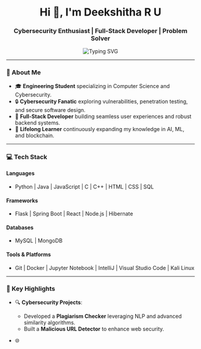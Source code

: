 <h1 align="center">Hi 👋, I'm Deekshitha R U</h1>
<h3 align="center">Cybersecurity Enthusiast | Full-Stack Developer | Problem Solver</h3>

<p align="center">
  <img src="https://readme-typing-svg.demolab.com?font=Fira+Code&size=24&pause=1000&color=F75C7E&center=true&vCenter=true&width=435&lines=Passionate+about+Cybersecurity!;Innovating+One+Project+at+a+Time!;Exploring+the+World+of+Tech!;Welcome+to+My+GitHub!" alt="Typing SVG" />
</p>

---

### 🚀 About Me
- 🎓 **Engineering Student** specializing in Computer Science and Cybersecurity.  
- 🔒 **Cybersecurity Fanatic** exploring vulnerabilities, penetration testing, and secure software design.  
- 🌟 **Full-Stack Developer** building seamless user experiences and robust backend systems.  
- 🎯 **Lifelong Learner** continuously expanding my knowledge in AI, ML, and blockchain.  

---

### 💻 Tech Stack
#### **Languages**
- Python | Java | JavaScript | C | C++ | HTML | CSS | SQL  

#### **Frameworks**
- Flask | Spring Boot | React | Node.js | Hibernate  

#### **Databases**
- MySQL | MongoDB  

#### **Tools & Platforms**
- Git | Docker | Jupyter Notebook | IntelliJ | Visual Studio Code | Kali Linux  

---

### 🌟 Key Highlights
- 🔍 **Cybersecurity Projects**:  
  - Developed a **Plagiarism Checker** leveraging NLP and advanced similarity algorithms.  
  - Built a **Malicious URL Detector** to enhance web security.  

- 🌐
